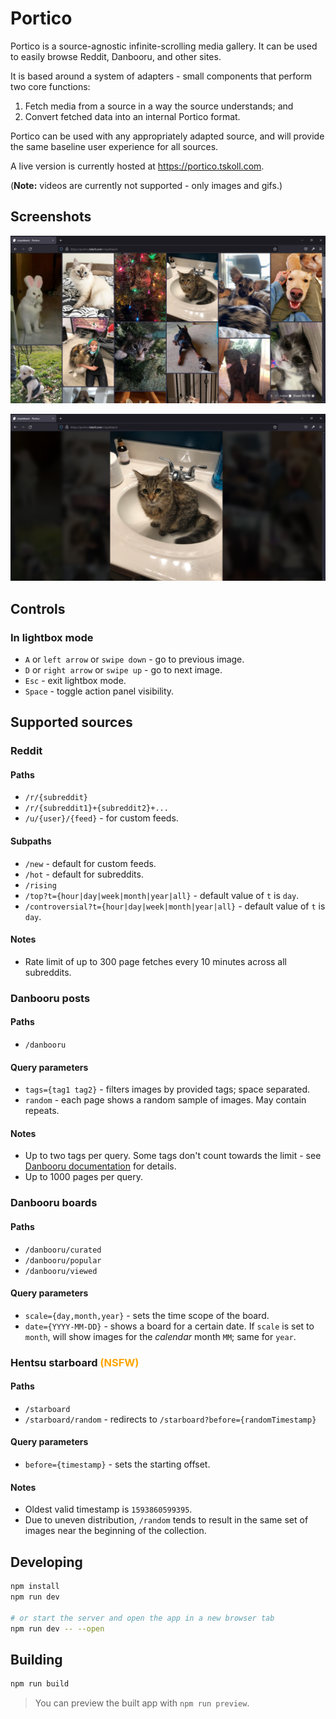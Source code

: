 # Portico

Portico is a source-agnostic infinite-scrolling media gallery. It can be
used to easily browse Reddit, Danbooru, and other sites.

It is based around a system of adapters - small components that perform two core
functions:

1. Fetch media from a source in a way the source understands; and
2. Convert fetched data into an internal Portico format.

Portico can be used with any appropriately adapted source, and will provide the
same baseline user experience for all sources.

A live version is currently hosted at https://portico.tskoll.com.

(**Note:** videos are currently not supported - only images and gifs.)

## Screenshots

![Main view screenshot](/assets/screenshot.jpg)

![Lightbox screenshot](/assets/lightbox_screenshot.png)

## Controls

### In lightbox mode

-   `A` or `left arrow` or `swipe down` - go to previous image.
-   `D` or `right arrow` or `swipe up` - go to next image.
-   `Esc` - exit lightbox mode.
-   `Space` - toggle action panel visibility.

## Supported sources

### Reddit

#### Paths

-   `/r/{subreddit}`
-   `/r/{subreddit1}+{subreddit2}+...`
-   `/u/{user}/{feed}` - for custom feeds.

#### Subpaths

-   `/new` - default for custom feeds.
-   `/hot` - default for subreddits.
-   `/rising`
-   `/top?t={hour|day|week|month|year|all}` - default value of `t` is `day`.
-   `/controversial?t={hour|day|week|month|year|all}` - default value of `t` is `day`.

#### Notes

-   Rate limit of up to 300 page fetches every 10 minutes across all subreddits.

### Danbooru posts

#### Paths

-   `/danbooru`

#### Query parameters

-   `tags={tag1 tag2}` - filters images by provided tags; space separated.
-   `random` - each page shows a random sample of images. May contain repeats.

#### Notes

-   Up to two tags per query. Some tags don't count towards the limit -
    see [Danbooru
    documentation](https://danbooru.donmai.us/wiki_pages/help%3Acheatsheet#dtext-n5)
    for details.
-   Up to 1000 pages per query.

### Danbooru boards

#### Paths

-   `/danbooru/curated`
-   `/danbooru/popular`
-   `/danbooru/viewed`

#### Query parameters

-   `scale={day,month,year}` - sets the time scope of the board.
-   `date={YYYY-MM-DD}` - shows a board for a certain date. If `scale` is set to
    `month`, will show images for the _calendar_ month `MM`; same for `year`.

### Hentsu starboard <span style="color: orange">**(NSFW)**</span>

#### Paths

-   `/starboard`
-   `/starboard/random` - redirects to `/starboard?before={randomTimestamp}`

#### Query parameters

-   `before={timestamp}` - sets the starting offset.

#### Notes

-   Oldest valid timestamp is `1593860599395`.
-   Due to uneven distribution, `/random` tends to result in the same set of
    images near the beginning of the collection.

## Developing

```bash
npm install
npm run dev

# or start the server and open the app in a new browser tab
npm run dev -- --open
```

## Building

```bash
npm run build
```

> You can preview the built app with `npm run preview`.
